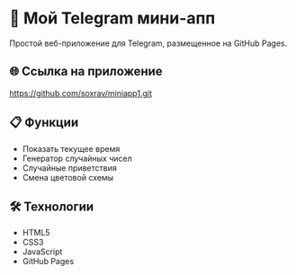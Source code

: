 # 🚀 Мой Telegram мини-апп

Простой веб-приложение для Telegram, размещенное на GitHub Pages.

## 🌐 Ссылка на приложение
https://github.com/soxrav/miniapp1.git

## 📋 Функции
- Показать текущее время
- Генератор случайных чисел
- Случайные приветствия
- Смена цветовой схемы

## 🛠️ Технологии
- HTML5
- CSS3
- JavaScript
- GitHub Pages
